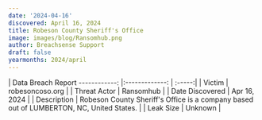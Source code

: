 ```yaml
---
date: '2024-04-16'
discovered: April 16, 2024
title: Robeson County Sheriff's Office
image: images/blog/Ransomhub.png
author: Breachsense Support
draft: false
yearmonths: 2024/april
---
```



| Data Breach Report
------------:     |:-------------:    | :-----:|
| Victim      | robesoncoso.org      | 
| Threat Actor      | Ransomhub      | 
| Date Discovered      | Apr 16, 2024      | 
| Description      | Robeson County Sheriff's Office is a company based out of LUMBERTON, NC, United States.      | 
| Leak Size      | Unknown      | 

